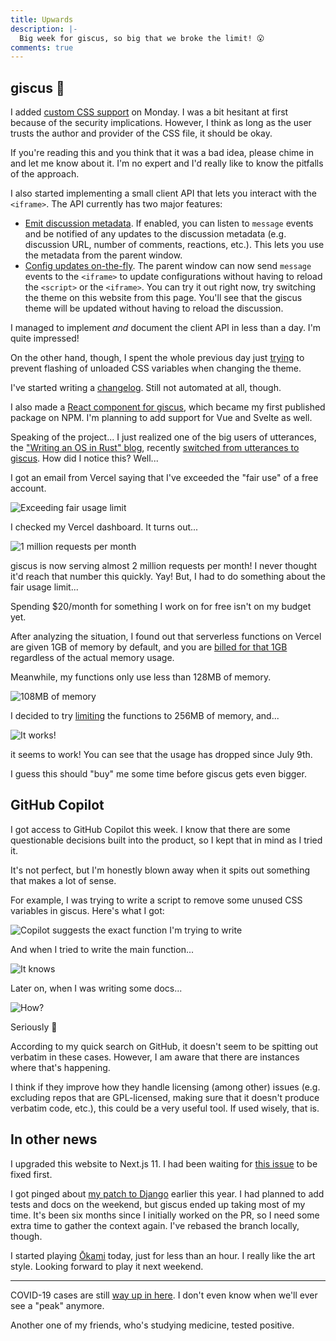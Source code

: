 ```yaml
---
title: Upwards
description: |-
  Big week for giscus, so big that we broke the limit! 😮
comments: true
---
```


## giscus 💎

I added [custom CSS support][css] on Monday. I was a bit hesitant at first
because of the security implications. However, I think as long as the user
trusts the author and provider of the CSS file, it should be okay.

If you're reading this and you think that it was a bad idea, please chime in
and let me know about it. I'm no expert and I'd really like to know the
pitfalls of the approach.

I also started implementing a small client API that lets you interact with the
`<iframe>`. The API currently has two major features:

- [Emit discussion metadata][emit]. If enabled, you can listen to `message`
  events and be notified of any updates to the discussion metadata (e.g.
  discussion URL, number of comments, reactions, etc.). This lets you use the
  metadata from the parent window.
- [Config updates on-the-fly][fly]. The parent window can now send `message`
  events to the `<iframe>` to update configurations without having to reload
  the `<script>` or the `<iframe>`. You can try it out right now, try switching
  the theme on this website from this page. You'll see that the giscus theme
  will be updated without having to reload the discussion.

I managed to implement _and_ document the client API in less than a day. I'm
quite impressed!

On the other hand, though, I spent the whole previous day just
[trying][prevent-flash] to prevent flashing of unloaded CSS variables when
changing the theme.

I've started writing a [changelog][changelog]. Still not automated at all,
though.

I also made a [React component for giscus][react-giscus], which became my first
published package on NPM. I'm planning to add support for Vue and Svelte as
well.

Speaking of the project... I just realized one of the big users of utterances,
the ["Writing an OS in Rust" blog][rust-blog], recently [switched from
utterances to giscus][switch]. How did I notice this? Well...

I got an email from Vercel saying that I've exceeded the "fair use" of a free
account.

![Exceeding fair usage limit](/img/uploads/vercel-exceed.png)

I checked my Vercel dashboard. It turns out...

![1 million requests per month](/img/uploads/giscus-1mil.png)

giscus is now serving almost 2 million requests per month! I never thought it'd
reach that number this quickly. Yay! But, I had to do something about the fair
usage limit...

Spending $20/month for something I work on for free isn't on my budget yet.

After analyzing the situation, I found out that serverless functions on Vercel
are given 1GB of memory by default, and you are [billed for that 1GB][1gb]
regardless of the actual memory usage.

Meanwhile, my functions only use less than 128MB of memory.

![108MB of memory](/img/uploads/giscus-128.png)

I decided to try [limiting][limit] the functions to 256MB of memory, and...

![It works!](/img/uploads/giscus-execution.png)

it seems to work! You can see that the usage has dropped since July 9th.

I guess this should "buy" me some time before giscus gets even bigger.

## GitHub Copilot

I got access to GitHub Copilot this week. I know that there are some
questionable decisions built into the product, so I kept that in mind as I
tried it.

It's not perfect, but I'm honestly blown away when it spits out something that
makes a lot of sense.

For example, I was trying to write a script to remove some unused CSS variables
in giscus. Here's what I got:

![Copilot suggests the exact function I'm trying to write](/img/uploads/copilot-1.png)

And when I tried to write the main function...

![It knows](/img/uploads/copilot-2.png)

Later on, when I was writing some docs...

![How?](/img/uploads/copilot-3.png)

Seriously 🤯

According to my quick search on GitHub, it doesn't seem to be spitting out
verbatim in these cases. However, I am aware that there are instances where
that's happening.

I think if they improve how they handle licensing (among other) issues (e.g.
excluding repos that are GPL-licensed, making sure that it doesn't produce
verbatim code, etc.), this could be a very useful tool. If used wisely, that
is.

## In other news

I upgraded this website to Next.js 11. I had been waiting for
[this issue][prefresh] to be fixed first.

I got pinged about [my patch to Django][django] earlier this year. I had
planned to add tests and docs on the weekend, but giscus ended up taking most
of my time. It's been six months since I initially worked on the PR, so I need
some extra time to gather the context again. I've rebased the branch locally,
though.

I started playing [Ōkami][okami] today, just for less than an hour. I really
like the art style. Looking forward to play it next weekend.

---

COVID-19 cases are still [way up in here][covid]. I don't even know when we'll
ever see a "peak" anymore.

Another one of my friends, who's studying medicine, tested positive.

[css]: https://github.com/laymonage/giscus/pull/128
[emit]: https://github.com/laymonage/giscus/pull/136
[fly]: https://github.com/laymonage/giscus/pull/138
[prevent-flash]: https://github.com/laymonage/giscus/pull/135
[changelog]: https://github.com/laymonage/giscus/blob/main/CHANGELOG.md
[react-giscus]: https://github.com/giscus/react-giscus
[rust-blog]: https://os.phil-opp.com
[switch]: https://github.com/phil-opp/blog_os/pull/996
[1gb]: https://vercel.com/docs/platform/usage#execution
[limit]: https://github.com/laymonage/giscus/pull/132
[prefresh]: https://github.com/preactjs/next-plugin-preact/issues/34
[django]: https://github.com/django/django/pull/13827
[okami]: https://en.wikipedia.org/wiki/%C5%8Ckami
[covid]: https://ourworldindata.org/coronavirus-data?country=~IDN
